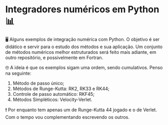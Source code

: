 # Integradores numéricos em Python 📊

🖥️ Alguns exemplos de integração numérica com Python. O objetivo é ser didático e servir para o estudo dos métodos e sua aplicação. Um conjunto de métodos numéricos melhor estruturados será feito mais adiante, em outro repositório, e possivelmente em Fortran.

🤓 A ideia é que os exemplos sigam uma ordem, sendo cumulativos. Penso na seguinte:
1. Método de passo único;
2. Métodos de Runge-Kutta: RK2, RK33 e RK44;
3. Controle de passo automático: RKF45;
4. Métodos Simpléticos: Velocity-Verlet.

❗ Por enquanto tem apenas um de Runge-Kutta 44 jogado e o de Verlet. Com o tempo vou complementando escrevendo os outros.